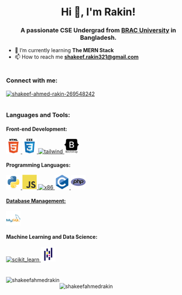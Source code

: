 <h1 align="center">Hi 👋, I'm Rakin!</h1>
<h3 align="center">
  A passionate CSE Undergrad from <a href="https://www.bracu.ac.bd/">BRAC University</a> in Bangladesh.
</h3>

- 🌱 I’m currently learning **The MERN Stack**
- 📫 How to reach me **shakeef.rakin321@gmail.com**

<h1 align="center"></h1>
<h3 align="left">Connect with me:</h3>
<p align="left">
  <a href="https://linkedin.com/in/shakeef-ahmed-rakin-269548242" target="blank"
    ><img
      align="center"
      src="https://raw.githubusercontent.com/rahuldkjain/github-profile-readme-generator/master/src/images/icons/Social/linked-in-alt.svg"
      alt="shakeef-ahmed-rakin-269548242"
      height="30"
      width="40"
  /></a>
</p>
<h1 align="center"></h1>
<h3 align="left">Languages and Tools:</h3>

<h4 align="left">Front-end Development:</h4>
<p align="left">
  <a href="https://www.w3.org/html/" target="_blank" rel="noreferrer">
    <img
      src="https://raw.githubusercontent.com/devicons/devicon/master/icons/html5/html5-original-wordmark.svg"
      alt="html5"
      width="40"
      height="40"
    />
  </a>

  <a href="https://www.w3schools.com/css/" target="_blank" rel="noreferrer">
    <img
      src="https://raw.githubusercontent.com/devicons/devicon/master/icons/css3/css3-original-wordmark.svg"
      alt="css3"
      width="40"
      height="40"
    />
  </a>
  <a href="https://tailwindcss.com/" target="_blank" rel="noreferrer">
    <img
      src="https://www.vectorlogo.zone/logos/tailwindcss/tailwindcss-icon.svg"
      alt="tailwind"
      width="40"
      height="40"
    />
  </a>
  <a href="https://getbootstrap.com" target="_blank" rel="noreferrer">
    <img
      src="https://raw.githubusercontent.com/devicons/devicon/master/icons/bootstrap/bootstrap-plain-wordmark.svg"
      alt="bootstrap"
      width="40"
      height="40"
    />
  </a>
</p>
<h4 align="left">Programming Languages:</h4>
<p align="left">
  <a href="https://www.python.org" target="_blank" rel="noreferrer">
    <img
      src="https://raw.githubusercontent.com/devicons/devicon/master/icons/python/python-original.svg"
      alt="python"
      width="40"
      height="40"
    />
  </a>
  <a
    href="https://developer.mozilla.org/en-US/docs/Web/JavaScript"
    target="_blank"
    rel="noreferrer"
  >
    <img
      src="https://raw.githubusercontent.com/devicons/devicon/master/icons/javascript/javascript-original.svg"
      alt="javascript"
      width="40"
      height="40"
    />
  </a>
  <a
    href="https://www.cs.virginia.edu/~evans/cs216/guides/x86.html"
    target="_blank"
    rel="noreferrer"
  >
    <img
      src="https://img.icons8.com/wired/64/x86.png"
      alt="x86"
      width="40"
      height="40"
    />
  </a>
  <a href="https://www.cprogramming.com/" target="_blank" rel="noreferrer">
    <img
      src="https://raw.githubusercontent.com/devicons/devicon/master/icons/c/c-original.svg"
      alt="c"
      width="40"
      height="40"
    />
  </a>
  <a 
    href="https://www.php.net" 
    target="_blank" 
    rel="noreferrer"> 
    <img 
      src="https://raw.githubusercontent.com/devicons/devicon/master/icons/php/php-original.svg" 
      alt="php" width="40" 
      height="40"/>
</p>
<h4 align="left">Database Management:</h4>
<p align="left">
  <a href="https://www.mysql.com/" target="_blank" rel="noreferrer">
    <img
      src="https://raw.githubusercontent.com/devicons/devicon/master/icons/mysql/mysql-original-wordmark.svg"
      alt="mysql"
      width="40"
      height="40"
    />
  </a>
</p>

<h4 align="left">Machine Learning and Data Science:</h4>
<p align="left">
  <a href="https://scikit-learn.org/" target="_blank" rel="noreferrer">
    <img
      src="https://upload.wikimedia.org/wikipedia/commons/0/05/Scikit_learn_logo_small.svg"
      alt="scikit_learn"
      width="40"
      height="40"
    />
  </a>
  <a href="https://pandas.pydata.org/" target="_blank" rel="noreferrer">
    <img
      src="https://raw.githubusercontent.com/devicons/devicon/2ae2a900d2f041da66e950e4d48052658d850630/icons/pandas/pandas-original.svg"
      alt="pandas"
      width="40"
      height="40"
    />
  </a>
</p>
<h1 align="center"></h1>
<p align="left">
  <img
    height="200"
    align="left"
    src="https://github-readme-stats.vercel.app/api/top-langs/?username=ShakeefAhmedRakin&layout=compact&title_color=fb8c00&text_color=black&icon_color=007bff&bg_color=whitec28"
    alt="shakeefahmedrakin"
    />
  <br>
  <img
    height="200"
    align="left"
    src="https://github-readme-streak-stats.herokuapp.com/?user=shakeefahmedrakin&"
    alt="shakeefahmedrakin"
  />
</p>
